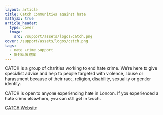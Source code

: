 ```yaml
---
layout: article
title: Catch Communities against hate
mathjax: true
article_header:
  type: cover
  image:
    src: /support/assets/logos/catch.png
cover: /support/assets/logos/catch.png
tags:
  - Hate Crime Support
  - 針對仇恨犯罪
---
```


CATCH is a group of charities working to end hate crime. We're here to give specialist advice and help to people targeted with violence, abuse or harassment because of their race, religion, disability, sexuality or gender identity.



CATCH is open to anyone experiencing hate in London. If you experienced a hate crime elsewhere, you can still get in touch.

[CATCH Website](https://www.catch-hatecrime.org.uk/make-a-referral)
